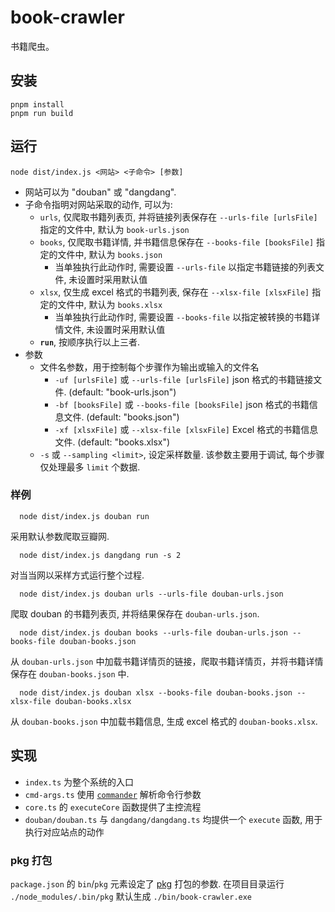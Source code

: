 # book-crawler

书籍爬虫。

## 安装

```
pnpm install
pnpm run build
```

## 运行

```
node dist/index.js <网站> <子命令> [参数]
```

* 网站可以为 "douban" 或 "dangdang".
* 子命令指明对网站采取的动作, 可以为:
  * `urls`, 仅爬取书籍列表页, 并将链接列表保存在 `--urls-file [urlsFile]` 指定的文件中, 默认为 `book-urls.json`
  * `books`, 仅爬取书籍详情, 并书籍信息保存在 `--books-file [booksFile]` 指定的文件中, 默认为 `books.json`
    * 当单独执行此动作时, 需要设置 `--urls-file` 以指定书籍链接的列表文件, 未设置时采用默认值
  * `xlsx`, 仅生成 excel 格式的书籍列表, 保存在 `--xlsx-file [xlsxFile]` 指定的文件中, 默认为 `books.xlsx`
    * 当单独执行此动作时, 需要设置 `--books-file` 以指定被转换的书籍详情文件, 未设置时采用默认值
  * **`run`**, 按顺序执行以上三者.
* 参数
  * 文件名参数，用于控制每个步骤作为输出或输入的文件名
    * `-uf [urlsFile]` 或 `--urls-file [urlsFile]`  json 格式的书籍链接文件. (default: "book-urls.json")
    * `-bf [booksFile]` 或 `--books-file [booksFile]`  json 格式的书籍信息文件. (default: "books.json")     
    * `-xf [xlsxFile]` 或 `--xlsx-file [xlsxFile]`    Excel 格式的书籍信息文件. (default: "books.xlsx")
  * `-s` 或 `--sampling <limit>`, 设定采样数量. 该参数主要用于调试, 每个步骤仅处理最多 `limit` 个数据.  
    
### 样例

```
  node dist/index.js douban run
```
采用默认参数爬取豆瓣网.

```
  node dist/index.js dangdang run -s 2
```
对当当网以采样方式运行整个过程.

```
  node dist/index.js douban urls --urls-file douban-urls.json
```
爬取 douban 的书籍列表页, 并将结果保存在 `douban-urls.json`.

```
  node dist/index.js douban books --urls-file douban-urls.json --books-file douban-books.json
```
从 `douban-urls.json` 中加载书籍详情页的链接，爬取书籍详情页，并将书籍详情保存在 `douban-books.json` 中.

```
  node dist/index.js douban xlsx --books-file douban-books.json --xlsx-file douban-books.xlsx
```
从 `douban-books.json` 中加载书籍信息, 生成 excel 格式的 `douban-books.xlsx`.

## 实现

* `index.ts` 为整个系统的入口
* `cmd-args.ts` 使用 [`commander`](https://github.com/tj/commander.js) 解析命令行参数
* `core.ts` 的 `executeCore` 函数提供了主控流程
* `douban/douban.ts` 与 `dangdang/dangdang.ts` 均提供一个 `execute` 函数, 用于执行对应站点的动作

### pkg 打包

`package.json` 的 `bin`/`pkg` 元素设定了 [pkg](https://github.com/vercel/pkg) 打包的参数.
在项目目录运行 `./node_modules/.bin/pkg` 默认生成 `./bin/book-crawler.exe`
